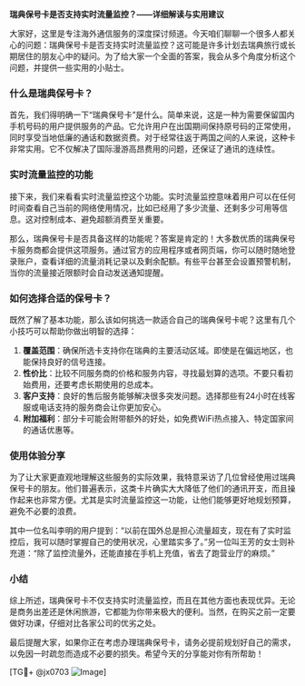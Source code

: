 **瑞典保号卡是否支持实时流量监控？——详细解读与实用建议**

大家好，这里是专注海外通信服务的深度探讨频道。今天咱们聊聊一个很多人都关心的问题：瑞典保号卡是否支持实时流量监控？这可能是许多计划去瑞典旅行或长期居住的朋友心中的疑问。为了给大家一个全面的答案，我会从多个角度分析这个问题，并提供一些实用的小贴士。

### 什么是瑞典保号卡？

首先，我们得明确一下“瑞典保号卡”是什么。简单来说，这是一种为需要保留国内手机号码的用户提供服务的产品。它允许用户在出国期间保持原号码的正常使用，同时享受当地低廉的通话和数据资费。对于经常往返于两国之间的人来说，这种卡非常实用。它不仅解决了国际漫游高昂费用的问题，还保证了通讯的连续性。

### 实时流量监控的功能

接下来，我们来看看实时流量监控这个功能。实时流量监控意味着用户可以在任何时间查看自己当前的网络使用情况，比如已经用了多少流量、还剩多少可用等信息。这对控制成本、避免超额消费至关重要。

那么，瑞典保号卡是否具备这样的功能呢？答案是肯定的！大多数优质的瑞典保号卡服务商都会提供这项服务。通过官方的应用程序或者网页端，你可以随时随地登录账户，查看详细的流量消耗记录以及剩余配额。有些平台甚至会设置预警机制，当你的流量接近限额时会自动发送通知提醒。

### 如何选择合适的保号卡？

既然了解了基本功能，那么该如何挑选一款适合自己的瑞典保号卡呢？这里有几个小技巧可以帮助你做出明智的选择：

1. **覆盖范围**：确保所选卡支持你在瑞典的主要活动区域。即使是在偏远地区，也能保持良好的信号连接。
2. **性价比**：比较不同服务商的价格和服务内容，寻找最划算的选项。不要只看初始费用，还要考虑长期使用的总成本。
3. **客户支持**：良好的售后服务能够解决很多突发问题。选择那些有24小时在线客服或电话支持的服务商会让你更加安心。
4. **附加福利**：部分卡可能会附带额外的好处，如免费WiFi热点接入、特定国家间的通话优惠等。

### 使用体验分享

为了让大家更直观地理解这些服务的实际效果，我特意采访了几位曾经使用过瑞典保号卡的朋友。他们普遍表示，这类卡片确实大大降低了他们的通讯开支，而且操作起来也非常方便。尤其是实时流量监控这一功能，让他们能够更好地规划预算，避免不必要的浪费。

其中一位名叫李明的用户提到：“以前在国外总是担心流量超支，现在有了实时监控后，我可以随时掌握自己的使用状况，心里踏实多了。”另一位叫王芳的女士则补充道：“除了监控流量外，还能直接在手机上充值，省去了跑营业厅的麻烦。”

### 小结

综上所述，瑞典保号卡不仅支持实时流量监控，而且在其他方面也表现优异。无论是商务出差还是休闲旅游，它都能为你带来极大的便利。当然，在购买之前一定要做好功课，仔细对比各家公司的优劣之处。

最后提醒大家，如果你正在考虑办理瑞典保号卡，请务必提前规划好自己的需求，以免因一时疏忽而造成不必要的损失。希望今天的分享能对你有所帮助！

[TG💪+ @jx0703 ![Image](https://github.com/user-attachments/assets/dbca1d08-cadb-493c-b0ec-ad6f7a83f270)]